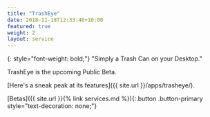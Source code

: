 ```yaml
---
title: "TrashEye"
date: 2018-11-18T12:33:46+10:00
featured: true
weight: 2
layout: service
---
```


{: style="font-weight: bold;"}
"Simply a Trash Can on your Desktop."

TrashEye is the upcoming Public Beta.

<!--break-->

[Here's a sneak peak at its features]({{ site.url }}/apps/trasheye/).

[Betas]({{ site.url }}{% link services.md %}){:.button .button-primary style="text-decoration: none;"}
